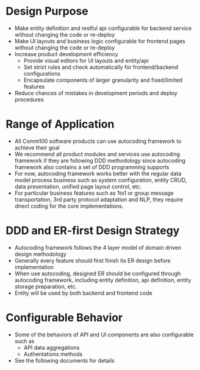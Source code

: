 # Design Purpose
  * Make entity definition and restful api configurable for backend service without changing the code or re-deploy
  * Make UI layouts and business logic configurable for frontend pages without changing the code or re-deploy
  * Increase product development efficiency
    * Provide visual editors for UI layouts and entity/api
    * Set strict rules and check automatically for frontend/backend configurations
    * Encapsulate components of larger granularity and fixed/limited features
  * Reduce chances of mistakes in development periods and deploy procedures
# Range of Application
  * All Comm100 software products can use autocoding framework to achieve their goal
  * We recommend all product modules and services use autocoding framework if they are following DDD methodology since autocoding framework also contains a set of DDD programming supports
  * For now, autocoding framework works better with the regular data model process business such as system configuration, entity CRUD, data presentation, unified page layout control, etc.
  * For particular business features such as 1to1 or group message transportation, 3rd party protocol adaptation and NLP, they require direct coding for the core implementations.
# DDD and ER-first Design Strategy
  * Autocoding framework follows the 4 layer model of domain driven design methodology
  * Generally every feature should first finish its ER design before implementation
  * When use autocoding, designed ER should be configured through autocoding framework, including entity definition, api definition, entity storage preparation, etc.
  * Entity will be used by both backend and frontend code
# Configurable Behavior
  * Some of the behaviors of API and UI components are also configurable such as
    * API data aggregations
    * Authentations methods
  * See the following documents for details